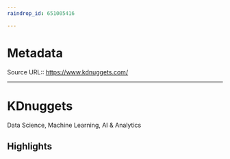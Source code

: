 ```yaml
---
raindrop_id: 651005416

---
```


# Metadata
Source URL:: https://www.kdnuggets.com/


---
# KDnuggets

Data Science, Machine Learning, AI &amp; Analytics

## Highlights
